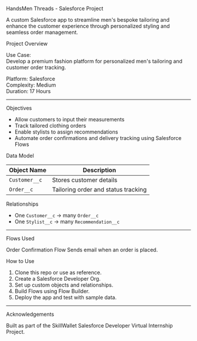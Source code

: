  HandsMen Threads - Salesforce Project

A custom Salesforce app to streamline men's bespoke tailoring and enhance the customer experience through personalized styling and seamless order management.


 Project Overview

Use Case:  
Develop a premium fashion platform for personalized men's tailoring and customer order tracking.

Platform: Salesforce  
Complexity: Medium  
Duration: 17 Hours 

---

 Objectives

- Allow customers to input their measurements
- Track tailored clothing orders
- Enable stylists to assign recommendations
- Automate order confirmations and delivery tracking using Salesforce Flows

 Data Model

| Object Name | Description |
|---------------------|----------------------------------------|
| `Customer__c` | Stores customer details |
| `Order__c` | Tailoring order and status tracking |

 Relationships

- One `Customer__c` → many `Order__c`
- One `Stylist__c` → many `Recommendation__c`

---

 Flows Used

Order Confirmation Flow 
  Sends email when an order is placed.


 How to Use

1. Clone this repo or use as reference.
2. Create a Salesforce Developer Org.
3. Set up custom objects and relationships.
4. Build Flows using Flow Builder.
5. Deploy the app and test with sample data.

---
Acknowledgements

Built as part of the SkillWallet Salesforce Developer Virtual Internship Project.
